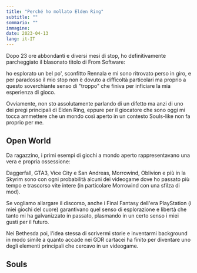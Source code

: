 ```yaml
---
title: "Perché ho mollato Elden Ring"
subtitle: ""
sommario: ""
immagine:
date: 2023-04-13
lang: it-IT
---
```


Dopo 23 ore abbondanti e diversi mesi di stop, ho definitivamente parcheggiato il blasonato titolo di From Software:

ho esplorato un bel po', sconfitto Rennala e mi sono ritrovato perso in giro, e per paradosso il mio stop non è dovuto a difficoltà particolari ma proprio a questo soverchiante senso di "troppo" che finiva per inficiare la mia esperienza di gioco.

Ovviamente, non sto assolutamente parlando di un difetto ma anzi di uno dei pregi principali di Elden Ring, eppure per il giocatore che sono oggi mi tocca ammettere che un mondo così aperto in un contesto Souls-like non fa proprio per me.

## Open World 

Da ragazzino, i primi esempi di giochi a mondo aperto rappresentavano una vera e propria ossessione: 

Daggerfall, GTA3, Vice City e San Andreas, Morrowind, Oblivion e più in la Skyrim sono con ogni probabilità alcuni dei videogame dove ho passato più tempo e trascorso vite intere (in particolare Morrowind con una sfilza di mod).

Se vogliamo allargare il discorso, anche i Final Fantasy dell'era PlayStation (i miei giochi del cuore) garantivano quel senso di esplorazione e libertà che tanto mi ha galvanizzato in passato, plasmando in un certo senso i miei gusti per il futuro.

Nei Bethesda poi, l'idea stessa di scrivermi storie e inventarmi background in modo simile a quanto accade nei GDR cartacei ha finito per diventare uno degli elementi principali che cercavo in un videogame.

## Souls